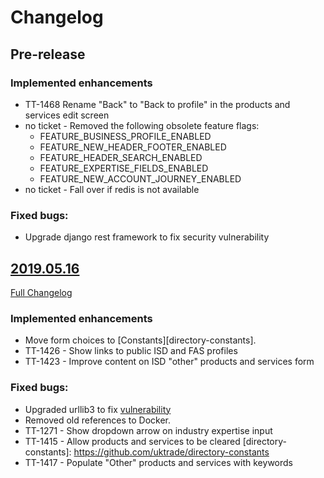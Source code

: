 # Changelog

## Pre-release

### Implemented enhancements
- TT-1468 Rename "Back" to "Back to profile" in the products and services edit screen
- no ticket - Removed the following obsolete feature flags:
    + FEATURE_BUSINESS_PROFILE_ENABLED
    + FEATURE_NEW_HEADER_FOOTER_ENABLED
    + FEATURE_HEADER_SEARCH_ENABLED
    + FEATURE_EXPERTISE_FIELDS_ENABLED
    + FEATURE_NEW_ACCOUNT_JOURNEY_ENABLED
- no ticket - Fall over if redis is not available

### Fixed bugs:
- Upgrade django rest framework to fix security vulnerability

## [2019.05.16](https://github.com/uktrade/directory-ui-supplier/releases/tag/2019.05.16)

[Full Changelog](https://github.com/uktrade/directory-ui-supplier/compare/2019.04.08...2019.05.16)

### Implemented enhancements
- Move form choices to [Constants][directory-constants].
- TT-1426 - Show links to public ISD and FAS profiles
- TT-1423 - Improve content on ISD "other" products and services form

### Fixed bugs:
- Upgraded urllib3 to fix [vulnerability](https://nvd.nist.gov/vuln/detail/CVE-2019-11324)
- Removed old references to Docker.
- TT-1271 - Show dropdown arrow on industry expertise input
- TT-1415 - Allow products and services to be cleared
[directory-constants]: https://github.com/uktrade/directory-constants
- TT-1417 - Populate "Other" products and services with keywords
